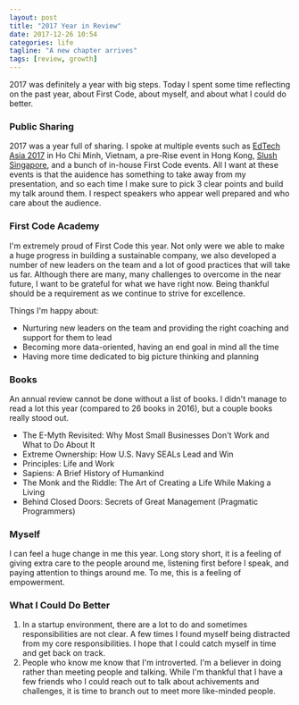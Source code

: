 ```yaml
---
layout: post
title: "2017 Year in Review"
date: 2017-12-26 10:54
categories: life
tagline: "A new chapter arrives"
tags: [review, growth]
---
```


2017 was definitely a year with big steps. Today I spent some time reflecting on the past year, about First Code, about myself, and about what I could do better.

### Public Sharing

2017 was a year full of sharing. I spoke at multiple events such as <a href="http://summit.edtechasia.com/" target="_blank">EdTech Asia 2017</a> in Ho Chi Minh, Vietnam, a pre-Rise event in Hong Kong, <a href="http://singapore.slush.org/" target="_blank">Slush Singapore</a>, and a bunch of in-house First Code events. All I want at these events is that the auidence has something to take away from my presentation, and so each time I make sure to pick 3 clear points and build my talk around them. I respect speakers who appear well prepared and who care about the audience.

### First Code Academy

I'm extremely proud of First Code this year. Not only were we able to make a huge progress in building a sustainable company, we also developed a number of new leaders on the team and a lot of good practices that will take us far. Although there are many, many challenges to overcome in the near future, I want to be grateful for what we have right now. Being thankful should be a requirement as we continue to strive for excellence.

Things I'm happy about:

<ul>
	<li>Nurturing new leaders on the team and providing the right coaching and support for them to lead</li>
	<li>Becoming more data-oriented, having an end goal in mind all the time</li>
	<li>Having more time dedicated to big picture thinking and planning</li>
</ul>

### Books

An annual review cannot be done without a list of books. I didn't manage to read a lot this year (compared to 26 books in 2016), but a couple books really stood out.

<ul>
	<li>The E-Myth Revisited: Why Most Small Businesses Don't Work and What to Do About It</li>
	<li>Extreme Ownership: How U.S. Navy SEALs Lead and Win</li>
	<li>Principles: Life and Work</li>
	<li>Sapiens: A Brief History of Humankind</li>
	<li>The Monk and the Riddle: The Art of Creating a Life While Making a Living</li>
	<li>Behind Closed Doors: Secrets of Great Management (Pragmatic Programmers)</li>
</ul>


### Myself

I can feel a huge change in me this year. Long story short, it is a feeling of giving extra care to the people around me, listening first before I speak, and paying attention to things around me. To me, this is a feeling of empowerment.

### What I Could Do Better

<ol>
	<li>In a startup environment, there are a lot to do and sometimes responsibilities are not clear. A few times I found myself being distracted from my core responsibilities. I hope that I could catch myself in time and get back on track.</li>
	<li>People who know me know that I'm introverted. I'm a believer in doing rather than meeting people and talking. While I'm thankful that I have a few friends who I could reach out to talk about achivements and challenges, it is time to branch out to meet more like-minded people.</li>
</ol>

